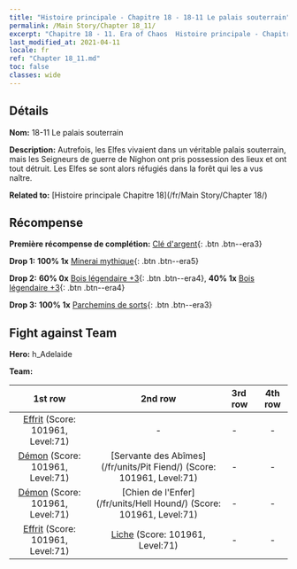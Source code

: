 ```yaml
---
title: "Histoire principale - Chapitre 18 - 18-11 Le palais souterrain"
permalink: /Main Story/Chapter 18_11/
excerpt: "Chapitre 18 - 11. Era of Chaos  Histoire principale - Chapitre 18_11. 18-11 Le palais souterrain"
last_modified_at: 2021-04-11
locale: fr
ref: "Chapter 18_11.md"
toc: false
classes: wide
---
```


## Détails

 **Nom:** 18-11 Le palais souterrain

 **Description:** Autrefois, les Elfes vivaient dans un véritable palais souterrain, mais les Seigneurs de guerre de Nighon ont pris possession des lieux et ont tout détruit. Les Elfes se sont alors réfugiés dans la forêt qui les a vus naître.

 **Related to:** [Histoire principale Chapitre 18](/fr/Main Story/Chapter 18/)

## Récompense

 **Première récompense de complétion:** [Clé d'argent](/fr/Items/con_693/){: .btn .btn--era3}

 **Drop 1:** **100% 1x** [Minerai mythique](/fr/Items/mat_61/){: .btn .btn--era5}

 **Drop 2:** **60% 0x** [Bois légendaire +3](/fr/Items/mat_55/){: .btn .btn--era4}, **40% 1x** [Bois légendaire +3](/fr/Items/mat_55/){: .btn .btn--era4}

 **Drop 3:** **100% 1x** [Parchemins de sorts](/fr/Items/con_694/){: .btn .btn--era3}


## Fight against Team
 **Hero:** h_Adelaide

 **Team:**


  | 1st row | 2nd row | 3rd row | 4th row |
  |:----:|:----:|:----|:----:|
  | [Effrit](/fr/units/Efreeti/) (Score: 101961, Level:71)  | - | - | - |
  | [Démon](/fr/units/Demon/) (Score: 101961, Level:71)  | [Servante des Abîmes](/fr/units/Pit Fiend/) (Score: 101961, Level:71)  | - | - |
  | [Démon](/fr/units/Demon/) (Score: 101961, Level:71)  | [Chien de l'Enfer](/fr/units/Hell Hound/) (Score: 101961, Level:71)  | - | - |
  | [Effrit](/fr/units/Efreeti/) (Score: 101961, Level:71)  | [Liche](/fr/units/Lich/) (Score: 101961, Level:71)  | - | - |


